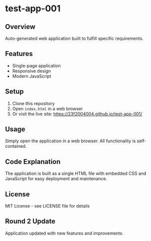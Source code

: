 # test-app-001

## Overview
Auto-generated web application built to fulfill specific requirements.

## Features
- Single-page application
- Responsive design
- Modern JavaScript

## Setup
1. Clone this repository
2. Open `index.html` in a web browser
3. Or visit the live site: https://23f2004004.github.io/test-app-001/

## Usage
Simply open the application in a web browser. All functionality is self-contained.

## Code Explanation
The application is built as a single HTML file with embedded CSS and JavaScript for easy deployment and maintenance.

## License
MIT License - see LICENSE file for details


## Round 2 Update
Application updated with new features and improvements.
